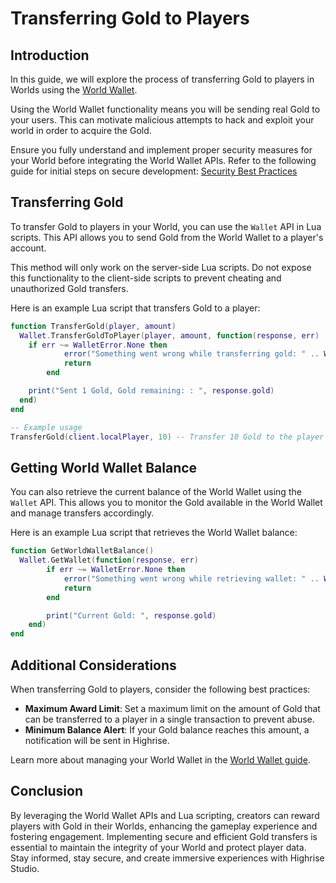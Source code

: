 # Transferring Gold to Players

## Introduction

In this guide, we will explore the process of transferring Gold to players in Worlds using the [World Wallet](https://create.highrise.game/learn/studio/distribute/monetization/world-wallet).

<Note type="warning">
Using the World Wallet functionality means you will be sending real Gold to your users. This can motivate malicious attempts to hack and exploit your world in order to acquire the Gold.

Ensure you fully understand and implement proper security measures for your World before integrating the World Wallet APIs. Refer to the following guide for initial steps on secure development: [Security Best Practices](https://create.highrise.game/learn/studio/create/scripting/lua/best-practices/security)
</Note>

## Transferring Gold

To transfer Gold to players in your World, you can use the `Wallet` API in Lua scripts. This API allows you to send Gold from the World Wallet to a player's account.

<Note type="warning">
This method will only work on the server-side Lua scripts. Do not expose this functionality to the client-side scripts to prevent cheating and unauthorized Gold transfers.
</Note>

Here is an example Lua script that transfers Gold to a player:

```lua
function TransferGold(player, amount)
  Wallet.TransferGoldToPlayer(player, amount, function(response, err)
    if err ~= WalletError.None then
			error("Something went wrong while transferring gold: " .. WalletError[err])
			return
		end

    print("Sent 1 Gold, Gold remaining: : ", response.gold)
  end)
end

-- Example usage
TransferGold(client.localPlayer, 10) -- Transfer 10 Gold to the player
```

## Getting World Wallet Balance

You can also retrieve the current balance of the World Wallet using the `Wallet` API. This allows you to monitor the Gold available in the World Wallet and manage transfers accordingly.

Here is an example Lua script that retrieves the World Wallet balance:

```lua
function GetWorldWalletBalance()
  Wallet.GetWallet(function(response, err)
		if err ~= WalletError.None then
			error("Something went wrong while retrieving wallet: " .. WalletError[err])
			return
		end

		print("Current Gold: ", response.gold)
	end)
end
```

## Additional Considerations

When transferring Gold to players, consider the following best practices:

- **Maximum Award Limit**: Set a maximum limit on the amount of Gold that can be transferred to a player in a single transaction to prevent abuse.
- **Minimum Balance Alert**: If your Gold balance reaches this amount, a notification will be sent in Highrise.

Learn more about managing your World Wallet in the [World Wallet guide](https://create.highrise.game/learn/studio/distribute/monetization/world-wallet).

## Conclusion

By leveraging the World Wallet APIs and Lua scripting, creators can reward players with Gold in their Worlds, enhancing the gameplay experience and fostering engagement. Implementing secure and efficient Gold transfers is essential to maintain the integrity of your World and protect player data. Stay informed, stay secure, and create immersive experiences with Highrise Studio.